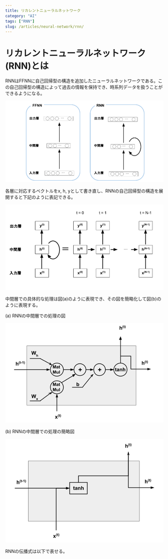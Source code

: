 ```yaml
---
title: リカレントニューラルネットワーク
category: "AI"
tags: ["RNN"]
slug: /articles/neural-network/rnn/
---
```



# リカレントニューラルネットワーク(RNN)とは
RNNはFFNNに自己回帰型の構造を追加したニューラルネットワークである。この自己回帰型の構造によって過去の情報を保持でき、時系列データを扱うことができるようになる。

![FFNNとRNN](./rnn-1.png)

各層に対応するベクトルをx, h, yとして書き直し、RNNの自己回帰型の構造を展開すると下記のように表記できる。

![RNNの簡略図](./rnn-2.png)

中間層での具体的な処理は図(a)のように表現でき、その図を簡略化して図(b)のように表現する。

(a) RNNの中間層での処理の図

![RNNの中間層](./rnn-3.png)

(b) RNNの中間層での処理の簡略図

![RNNの中間層の簡略図](./rnn-4.png)

RNNの伝播式は以下で表せる。
